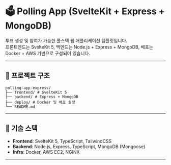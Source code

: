 # 🗳️ Polling App (SvelteKit + Express + MongoDB)

투표 생성 및 참여가 가능한 풀스택 웹 애플리케이션 템플릿입니다.  
프론트엔드는 SvelteKit 5, 백엔드는 Node.js + Express + MongoDB, 배포는 Docker + AWS 기반으로 구성되어 있습니다.

---

## 📁 프로젝트 구조

```
polling-app-express/
├── frontend/ # SvelteKit 5
├── backend/ # Express + MongoDB
├── deploy/ # Docker 및 배포 설정
└── README.md
```

---

## 🧰 기술 스택

- **Frontend**: SvelteKit 5, TypeScript, TailwindCSS
- **Backend**: Node.js, Express, TypeScript, MongoDB (Mongoose)
- **Infra**: Docker, AWS EC2, NGINX

---

